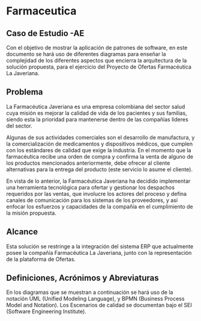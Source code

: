# Farmaceutica
## Caso de Estudio -AE

Con el objetivo de mostrar la aplicación de patrones de software, en este documento se hará uso de diferentes diagramas para enseñar la complejidad de los diferentes aspectos que encierra la arquitectura de la solución propuesta, para el ejercicio del Proyecto de Ofertas Farmacéutica La Javeriana. 


## Problema

La Farmacéutica Javeriana es una empresa colombiana del sector salud cuya misión es mejorar la calidad de vida de los pacientes y sus familias, siendo esta la prioridad para mantenerse dentro de las compañías líderes del sector. 

Algunas de sus actividades comerciales son el desarrollo de manufactura, y la comercialización de medicamentos y dispositivos médicos, que cumplen con los estándares de calidad que exige la industria. En el momento que la farmacéutica recibe una orden de compra y confirma la venta de alguno de los productos mencionados anteriormente, debe ofrecer al cliente alternativas para la entrega del producto (este servicio lo asume el cliente).  

En vista de lo anterior, la Farmacéutica Javeriana ha decidido implementar una herramienta tecnológica para ofertar y gestionar los despachos requeridos por las ventas, que involucre los actores del proceso y defina canales de comunicación para los sistemas de los proveedores, y así enfocar los esfuerzos y capacidades de la compañía en el cumplimiento de la misión propuesta. 

## Alcance

Esta solución se restringe a la integración del sistema ERP que actualmente posee la compañía Farmacéutica La Javeriana, junto con la representación de la plataforma de Ofertas.  

## Definiciones, Acrónimos y Abreviaturas

En los diagramas que se muestran a continuación se hará uso de la notación UML (Unified Modeling Language), y BPMN (Business Process Model and Notation). 
Los Escenarios de calidad se documentan bajo el SEI (Software Engineering Institute). 

